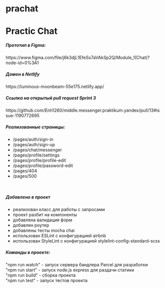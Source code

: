 # prachat
<h1>Practic Chat</h1>

<h5>Прототип в Figma:</h5>
https://www.figma.com/file/j6k3djL1EfeSs7aVAkSp2Q/Module_1(Chat)?node-id=0%3A1
<br>

<h5>Домен в Netlify</h5>
https://luminous-moonbeam-55e175.netlify.app/
<br>
<h5>Ссылка на открытый pull request Sprint 3</h5>
https://github.com/Enh1260/middle.messenger.praktikum.yandex/pull/13#issue-1190772695

<h5>Реализованные страницы:</h5>

<ul>
  <li>/pages/auth/sign-in</li>
  <li>/pages/auth/sign-up</li>
  <li>/pages/chat/messenger</li>
  <li>/pages/profile/settings</li>
  <li>/pages/profile/profile-edit</li>
  <li>/pages/profile/password-edit</li>
  <li>/pages/404</li>
  <li>/pages/500</li>
</ul>
<br>
<h5>Добавлено в проект</h5>
<ul>
  <li>реализован класс для работы с запросами</li>
  <li>проект разбит на компоненты</li>
  <li>добавлена валидация форм</li>
  <li>добавлен роутер</li>
  <li>добавлены тесты mocha chai</li>
  <li>использован ESLint с конфигурацией airbnb</li>
  <li>использован StyleLint с конфигурацией stylelint-config-standard-scss</li>
</ul>

<h5>Команды в проекте:</h5>
  "npm run watch" - запуск сервера бандлера Parcel для разработки<br>
  "npm run start" - запуск node.js express для раздачи статики<br>
  "npm run build" - сборка проекта<br>
  "npm run test" - запуск тестов проекта<br>
